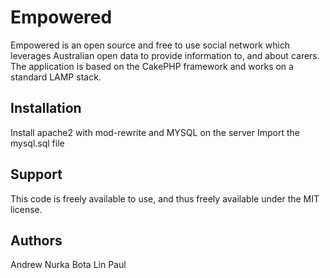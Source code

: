 Empowered
=======
Empowered is an open source and free to use social network which leverages Australian open data to provide information to, and about carers.  The application is based on the CakePHP framework and works on a standard LAMP stack.  


Installation
----------------

Install apache2 with mod-rewrite and MYSQL on the server
Import the mysql.sql file

Support
------------
This code is freely available to use, and thus freely available under the MIT license.

Authors
------------
Andrew
Nurka
Bota
Lin
Paul